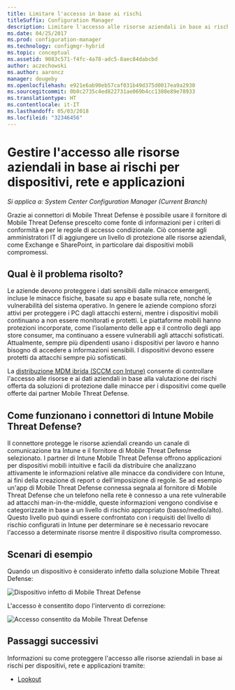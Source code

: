 ```yaml
---
title: Limitare l'accesso in base ai rischi
titleSuffix: Configuration Manager
description: Limitare l'accesso alle risorse aziendali in base ai rischi per dispositivi, rete e applicazioni.
ms.date: 04/25/2017
ms.prod: configuration-manager
ms.technology: configmgr-hybrid
ms.topic: conceptual
ms.assetid: 9083c571-f4fc-4a78-adc5-8aec84dabcbd
author: aczechowski
ms.author: aaroncz
manager: dougeby
ms.openlocfilehash: e921e6ab90eb57caf031b49d375d0017ea9a2930
ms.sourcegitcommit: 0b0c2735c4ed822731ae069b4cc1380e89e78933
ms.translationtype: HT
ms.contentlocale: it-IT
ms.lasthandoff: 05/03/2018
ms.locfileid: "32346456"
---
```

# <a name="manage-access-to-company-resource-based-on-device-network-and-application-risk"></a>Gestire l'accesso alle risorse aziendali in base ai rischi per dispositivi, rete e applicazioni

*Si applica a: System Center Configuration Manager (Current Branch)*

Grazie ai connettori di Mobile Threat Defense è possibile usare il fornitore di Mobile Threat Defense prescelto come fonte di informazioni per i criteri di conformità e per le regole di accesso condizionale. Ciò consente agli amministratori IT di aggiungere un livello di protezione alle risorse aziendali, come Exchange e SharePoint, in particolare dai dispositivi mobili compromessi.

## <a name="what-problem-does-this-solve"></a>Qual è il problema risolto?

Le aziende devono proteggere i dati sensibili dalle minacce emergenti, incluse le minacce fisiche, basate su app e basate sulla rete, nonché le vulnerabilità del sistema operativo.
In genere le aziende compiono sforzi attivi per proteggere i PC dagli attacchi esterni, mentre i dispositivi mobili continuano a non essere monitorati e protetti. Le piattaforme mobili hanno protezioni incorporate, come l'isolamento delle app e il controllo degli app store consumer, ma continuano a essere vulnerabili agli attacchi sofisticati. Attualmente, sempre più dipendenti usano i dispositivi per lavoro e hanno bisogno di accedere a informazioni sensibili. I dispositivi devono essere protetti da attacchi sempre più sofisticati.

La [distribuzione MDM ibrida (SCCM con Intune)](https://docs.microsoft.com/sccm/mdm/understand/choose-between-standalone-intune-and-hybrid-mobile-device-management) consente di controllare l'accesso alle risorse e ai dati aziendali in base alla valutazione dei rischi offerta da soluzioni di protezione dalle minacce per i dispositivi come quelle offerte dai partner Mobile Threat Defense.

## <a name="how-the-intune-mobile-threat-defense-connectors-work"></a>Come funzionano i connettori di Intune Mobile Threat Defense?

Il connettore protegge le risorse aziendali creando un canale di comunicazione tra Intune e il fornitore di Mobile Threat Defense selezionato. I partner di Intune Mobile Threat Defense offrono applicazioni per dispositivi mobili intuitive e facili da distribuire che analizzano attivamente le informazioni relative alle minacce da condividere con Intune, ai fini della creazione di report o dell'imposizione di regole. Se ad esempio un'app di Mobile Threat Defense connessa segnala al fornitore di Mobile Threat Defense che un telefono nella rete è connesso a una rete vulnerabile ad attacchi man-in-the-middle, queste informazioni vengono condivise e categorizzate in base a un livello di rischio appropriato (basso/medio/alto). Questo livello può quindi essere confrontato con i requisiti del livello di rischio configurati in Intune per determinare se è necessario revocare l'accesso a determinate risorse mentre il dispositivo risulta compromesso.

## <a name="sample-scenarios"></a>Scenari di esempio

Quando un dispositivo è considerato infetto dalla soluzione Mobile Threat Defense:

![Dispositivo infetto di Mobile Threat Defense](../media/mtp/MTD-image-1.png)

L'accesso è consentito dopo l'intervento di correzione:

![Accesso consentito da Mobile Threat Defense](../media/mtp/MTD-image-2.png)

## <a name="next-steps"></a>Passaggi successivi

Informazioni su come proteggere l'accesso alle risorse aziendali in base ai rischi per dispositivi, rete e applicazioni tramite:

- [Lookout](https://docs.microsoft.com/intune/deploy-use/lookout-mobile-threat-defense-connector)